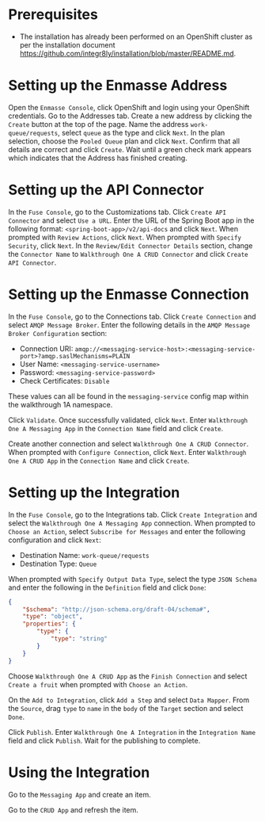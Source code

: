 # Prerequisites

- The installation has already been performed on an OpenShift cluster as per the installation document https://github.com/integr8ly/installation/blob/master/README.md.

# Setting up the Enmasse Address
Open the `Enmasse Console`, click OpenShift and login using your OpenShift credentials. Go to the Addresses tab. Create a new address by clicking the `Create` button at the top of the page. Name the address `work-queue/requests`, select `queue` as the type and click `Next`. 
In the plan selection, choose the `Pooled Queue` plan and click `Next`. Confirm that
all details are correct and click `Create`. Wait until a green check mark appears 
which indicates that the Address has finished creating.

# Setting up the API Connector
In the `Fuse Console`, go to the Customizations tab. Click `Create API Connector`
and select `Use a URL`. Enter the URL of the Spring Boot app in the following
format: `<spring-boot-app>/v2/api-docs` and click `Next`. When prompted with `Review Actions`, click `Next`. When prompted with `Specify Security`, click `Next`. In the `Review/Edit Connector Details` section, change the `Connector Name` to `Walkthrough One A CRUD Connector` and click `Create API Connector`.

# Setting up the Enmasse Connection
In the `Fuse Console`, go to the Connections tab. Click `Create Connection` and select `AMQP Message Broker`. Enter the following details in the `AMQP Message Broker Configuration` section:
  - Connection URI: `amqp://<messaging-service-host>:<messaging-service-port>?amqp.saslMechanisms=PLAIN`
  - User Name: `<messaging-service-username>`
  - Password: `<messaging-service-password>`
  - Check Certificates: `Disable`

These values can all be found in the `messaging-service` config map within the walkthrough 1A namespace.

Click `Validate`. Once successfully validated, click `Next`. Enter `Walkthrough One A Messaging App` in the `Connection Name` field and click `Create`.

Create another connection and select `Walkthrough One A CRUD Connector`. When prompted with `Configure Connection`, click `Next`. Enter `Walkthrough One A CRUD App` in the `Connection Name` and click `Create`.

# Setting up the Integration
In the `Fuse Console`, go to the Integrations tab. Click `Create Integration` and select the `Walkthrough One A Messaging App` connection. When prompted to `Choose an Action`, select `Subscribe for Messages` and enter the following configuration and click `Next`:
  - Destination Name: `work-queue/requests`
  - Destination Type: `Queue`

When prompted with `Specify Output Data Type`, select the type `JSON Schema` and enter the following in the `Definition` field and click `Done`:

```json
{
	"$schema": "http://json-schema.org/draft-04/schema#",
	"type": "object",
	"properties": {
		"type": {
			"type": "string"
		}
	}
}
```

Choose `Walkthrough One A CRUD App` as the `Finish Connection` and select `Create a fruit` when prompted with `Choose an Action`. 

On the `Add to Integration`, click `Add a Step` and select `Data Mapper`. From the `Source`, drag `type` to `name` in the `body` of the `Target` section and select `Done`.

Click `Publish`. Enter `Walkthrough One A Integration` in the `Integration Name` field and click `Publish`. Wait for the publishing to complete.


# Using the Integration

Go to the `Messaging App` and create an item.

Go to the `CRUD App` and refresh the item.